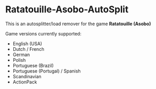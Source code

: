 # Ratatouille-Asobo-AutoSplit

This is an autosplitter/load remover for the game **Ratatouille (Asobo)**

Game versions currently supported:

- English (USA)
- Dutch / French
- German
- Polish
- Portuguese (Brazil)
- Portuguese (Portugal) / Spanish
- Scandinavian
- ActionPack
